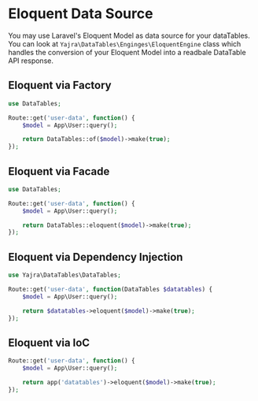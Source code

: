 # Eloquent Data Source

You may use Laravel's Eloquent Model as data source for your dataTables.
You can look at `Yajra\DataTables\Enginges\EloquentEngine` class which handles the conversion of your Eloquent Model into a readbale DataTable API response.

<a name="factory"></a>
## Eloquent via Factory

```php
use DataTables;

Route::get('user-data', function() {
	$model = App\User::query();

	return DataTables::of($model)->make(true);
});
```

<a name="facade"></a>
## Eloquent via Facade

```php
use DataTables;

Route::get('user-data', function() {
	$model = App\User::query();

	return DataTables::eloquent($model)->make(true);
});
```

<a name="dependency-injection"></a>
## Eloquent via Dependency Injection

```php
use Yajra\DataTables\DataTables;

Route::get('user-data', function(DataTables $datatables) {
	$model = App\User::query();

	return $datatables->eloquent($model)->make(true);
});
```
<a name="ioc"></a>
## Eloquent via IoC

```php
Route::get('user-data', function() {
	$model = App\User::query();

	return app('datatables')->eloquent($model)->make(true);
});
```
